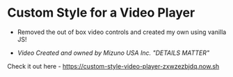 # Custom Style for a Video Player

* Removed the out of box video controls and created my own using vanilla JS!

- _Video Created and owned by Mizuno USA Inc. "DETAILS MATTER"_

Check it out here - https://custom-style-video-player-zxwzezbjdq.now.sh
